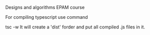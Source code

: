 Designs and algorithms EPAM course

For compiling typescript use command

tsc -w
It will create a 'dist' forder and put all compiled .js files in it.